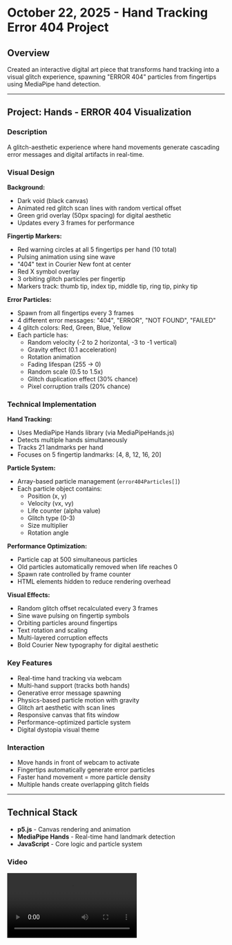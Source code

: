 # October 22, 2025 - Hand Tracking Error 404 Project

## Overview
Created an interactive digital art piece that transforms hand tracking into a visual glitch experience, spawning "ERROR 404" particles from fingertips using MediaPipe hand detection.

---

## Project: Hands - ERROR 404 Visualization

### Description
A glitch-aesthetic experience where hand movements generate cascading error messages and digital artifacts in real-time.

### Visual Design

**Background:**
- Dark void (black canvas)
- Animated red glitch scan lines with random vertical offset
- Green grid overlay (50px spacing) for digital aesthetic
- Updates every 3 frames for performance

**Fingertip Markers:**
- Red warning circles at all 5 fingertips per hand (10 total)
- Pulsing animation using sine wave
- "404" text in Courier New font at center
- Red X symbol overlay
- 3 orbiting glitch particles per fingertip
- Markers track: thumb tip, index tip, middle tip, ring tip, pinky tip

**Error Particles:**
- Spawn from all fingertips every 3 frames
- 4 different error messages: "404", "ERROR", "NOT FOUND", "FAILED"
- 4 glitch colors: Red, Green, Blue, Yellow
- Each particle has:
  - Random velocity (-2 to 2 horizontal, -3 to -1 vertical)
  - Gravity effect (0.1 acceleration)
  - Rotation animation
  - Fading lifespan (255 → 0)
  - Random scale (0.5 to 1.5x)
  - Glitch duplication effect (30% chance)
  - Pixel corruption trails (20% chance)

### Technical Implementation

**Hand Tracking:**
- Uses MediaPipe Hands library (via MediaPipeHands.js)
- Detects multiple hands simultaneously
- Tracks 21 landmarks per hand
- Focuses on 5 fingertip landmarks: [4, 8, 12, 16, 20]

**Particle System:**
- Array-based particle management (`error404Particles[]`)
- Each particle object contains:
  - Position (x, y)
  - Velocity (vx, vy)
  - Life counter (alpha value)
  - Glitch type (0-3)
  - Size multiplier
  - Rotation angle

**Performance Optimization:**
- Particle cap at 500 simultaneous particles
- Old particles automatically removed when life reaches 0
- Spawn rate controlled by frame counter
- HTML elements hidden to reduce rendering overhead

**Visual Effects:**
- Random glitch offset recalculated every 3 frames
- Sine wave pulsing on fingertip symbols
- Orbiting particles around fingertips
- Text rotation and scaling
- Multi-layered corruption effects
- Bold Courier New typography for digital aesthetic

### Key Features
- Real-time hand tracking via webcam
- Multi-hand support (tracks both hands)
- Generative error message spawning
- Physics-based particle motion with gravity
- Glitch art aesthetic with scan lines
- Responsive canvas that fits window
- Performance-optimized particle system
- Digital dystopia visual theme

### Interaction
- Move hands in front of webcam to activate
- Fingertips automatically generate error particles
- Faster hand movement = more particle density
- Multiple hands create overlapping glitch fields

---

## Technical Stack
- **p5.js** - Canvas rendering and animation
- **MediaPipe Hands** - Real-time hand landmark detection
- **JavaScript** - Core logic and particle system

### Video

<video controls src="Error404.mp4" title="Title"></video>